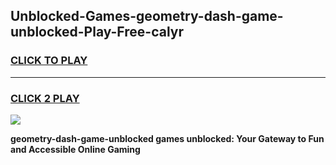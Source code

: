 
## Unblocked-Games-geometry-dash-game-unblocked-Play-Free-calyr
<h3>
<a href="https://premium76.site?title=geometry-dash-game-unblocked&ref=15A">CLICK TO PLAY</a></h3>
<hr>

<h3>
<a href="https://premium76.site?title=geometry-dash-game-unblocked&ref=15A">CLICK 2 PLAY</a>
  
</h3>

<a href="https://premium76.site?title=geometry-dash-game-unblocked&ref=15A"><img src="https://clearcache.store/games.png"></a>


**geometry-dash-game-unblocked games unblocked: Your Gateway to Fun and Accessible Online Gaming**
